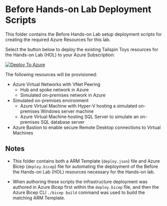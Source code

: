 # Before Hands-on Lab Deployment Scripts

This folder contains the Before Hands-on Lab setup deployment scripts for creating the required Azure Resources for this lab.

Select the button below to deploy the existing Tailspin Toys resources for the Hands-on Lab (HOL) to your Azure Subscription:

[![Deploy To Azure](../../images/deploytoazure.svg)](https://portal.azure.com/#create/Microsoft.Template/uri/https%3A%2F%2Fraw.githubusercontent.com%2Fmicrosoft%2FTechExcel-Securely-migrate-Windows-Server-and-SQL-Server-workloads-to-Azure%2Fmain%2FHands-on%2520lab%2Fresources%2Fdeployment%2Fdeploy.json)

The following resources will be provisioned:

- Azure Virtual Networks with VNet Peering
    - Hub and spoke network in Azure
    - Simulated on-premises network in Azure
- Simulated on-premises environment
    - Azure Virtual Machine with Hyper-V hosting a simulated on-premises Windows server machine
    - Azure Virtual Machine hosting SQL Server to simulate an on-premises SQL database server
- Azure Bastion to enable secure Remote Desktop connections to Virtual Machines

## Notes

- This folder contains both a ARM Template (`deploy.json`) file and Azure Bicep (`deploy.bicep`) file for automating the deployment of the Before the Hands-on Lab (HOL) resources necessary for the Hands-on lab.

- When authoring these scripts the infrastructure deployment was authored in Azure Bicep first within the `deploy.bicep` file, and then the Azure Bicep CLI `./bicep build` command was used to build the matching ARM Template.
